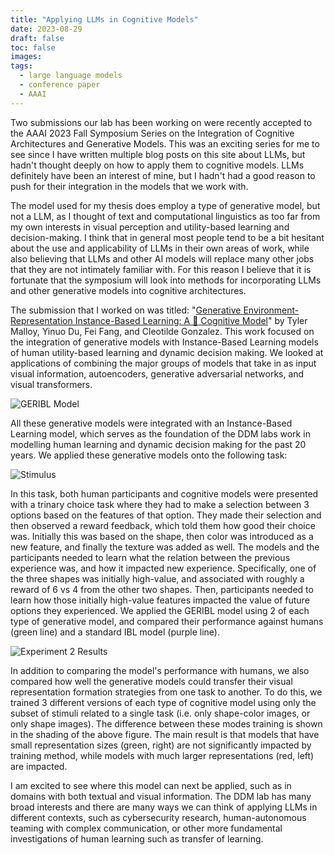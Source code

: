 ```yaml
---
title: "Applying LLMs in Cognitive Models"
date: 2023-08-29
draft: false
toc: false
images:
tags:
  - large language models
  - conference paper  
  - AAAI 
---
```


Two submissions our lab has been working on were recently accepted to the AAAI 2023 Fall Symposium Series on the Integration of Cognitive Architectures and Generative Models. This was an exciting series for me to see since I have written multiple blog posts on this site about LLMs, but hadn't thought deeply on how to apply them to cognitive models. LLMs definitely have been an interest of mine, but I hadn't had a good reason to push for their integration in the models that we work with. 

The model used for my thesis does employ a type of generative model, but not a LLM, as I thought of text and computational linguistics as too far from my own interests in visual perception and utility-based learning and decision-making. I think that in general most people tend to be a bit hesitant about the use and applicability of LLMs in their own areas of work, while also believing that LLMs and other AI models will replace many other jobs that they are not intimately familiar with. For this reason I believe that it is fortunate that the symposium will look into methods for incorporating LLMs and other generative models into cognitive architectures. 

The submission that I worked on was titled: "[Generative Environment-Representation  Instance-Based Learning: A :hamster: Cognitive Model](https://www.researchgate.net/publication/373258151_Generative_Environment-Representation_Instance-Based_Learning_A_Cognitive_Model)" by Tyler Malloy, Yinuo Du, Fei Fang, and Cleotilde Gonzalez. This work focused on the integration of generative models with Instance-Based Learning models of human utility-based learning and dynamic decision making. We looked at applications of combining the major groups of models that take in as input visual information, autoencoders, generative adversarial networks, and visual transformers. 

![GERIBL Model](https://raw.githubusercontent.com/DDM-Lab/contextualBoxGame/main/2023AAAI-GenerativeEnvironmentRepresentationIBL/figures/GERIBL.png?token=GHSAT0AAAAAACFGI6IDEGG53AJCCNMMGXUYZHOAFGQ)

All these generative models were integrated with an Instance-Based Learning model, which serves as the foundation of the DDM labs work in modelling human learning and dynamic decision making for the past 20 years. We applied these generative models onto the following task:

![Stimulus](https://raw.githubusercontent.com/DDM-Lab/contextualBoxGame/main/2023AAAI-GenerativeEnvironmentRepresentationIBL/figures/Stimulus.png?token=GHSAT0AAAAAACFGI6ICL4HZNKN5HXHCIA4MZHOAGSQ)

In this task, both human participants and cognitive models were presented with a trinary choice task where they had to make a selection between 3 options based on the features of that option. They made their selection and then observed a reward feedback, which told them how good their choice was. Initially this was based on the shape, then color was introduced as a new feature, and finally the texture was added as well. The models and the participants needed to learn what the relation between the previous experience was, and how it impacted new experience. Specifically, one of the three shapes was initially high-value, and associated with roughly a reward of 6 vs 4 from the other two shapes. Then, participants needed to learn how those initially high-value features impacted the value of future options they experienced. We applied the GERIBL model using 2 of each type of generative model, and compared their performance against humans (green line) and a standard IBL model (purple line).

![Experiment 2 Results](https://raw.githubusercontent.com/DDM-Lab/contextualBoxGame/main/2023AAAI-GenerativeEnvironmentRepresentationIBL/figures/Exp2.png?token=GHSAT0AAAAAACFGI6IDUL6M24JXU4BL6VA6ZHOAD6Q)

In addition to comparing the model's performance with humans, we also compared how well the generative models could transfer their visual representation formation strategies from one task to another. To do this, we trained 3 different versions of each type of cognitive model using only the subset of stimuli related to a single task (i.e. only shape-color images, or only shape images). The difference between these modes training is shown in the shading of the above figure. The main result is that models that have small representation sizes (green, right) are not significantly impacted by training method, while models with much larger representations (red, left) are impacted. 

I am excited to see where this model can next be applied, such as in domains with both textual and visual information. The DDM lab has many broad interests and there are many ways we can think of applying LLMs in different contexts, such as cybersecurity research, human-autonomous teaming with complex communication, or other more fundamental investigations of human learning such as transfer of learning. 